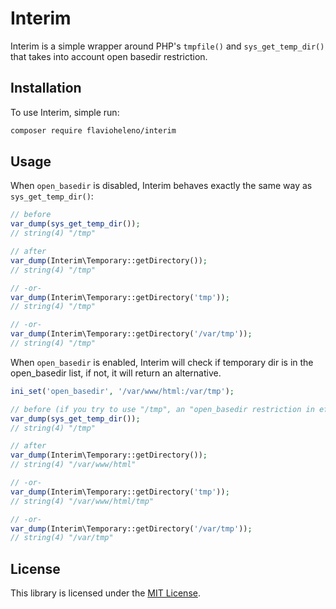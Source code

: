 # Interim

Interim is a simple wrapper around PHP's `tmpfile()` and `sys_get_temp_dir()` that takes into account open basedir restriction.

## Installation

To use Interim, simple run:

```bash
composer require flavioheleno/interim
```

## Usage

When `open_basedir` is disabled, Interim behaves exactly the same way as `sys_get_temp_dir()`:

```php
// before
var_dump(sys_get_temp_dir());
// string(4) "/tmp"

// after
var_dump(Interim\Temporary::getDirectory());
// string(4) "/tmp"

// -or-
var_dump(Interim\Temporary::getDirectory('tmp'));
// string(4) "/tmp"

// -or-
var_dump(Interim\Temporary::getDirectory('/var/tmp'));
// string(4) "/tmp"
```

When `open_basedir` is enabled, Interim will check if temporary dir is in the open_basedir list, if not, it will return an alternative.

```php
ini_set('open_basedir', '/var/www/html:/var/tmp');

// before (if you try to use "/tmp", an "open_basedir restriction in effect" warning will be raised)
var_dump(sys_get_temp_dir());
// string(4) "/tmp"

// after
var_dump(Interim\Temporary::getDirectory());
// string(4) "/var/www/html"

// -or-
var_dump(Interim\Temporary::getDirectory('tmp'));
// string(4) "/var/www/html/tmp"

// -or-
var_dump(Interim\Temporary::getDirectory('/var/tmp'));
// string(4) "/var/tmp"
```

## License

This library is licensed under the [MIT License](LICENSE).
